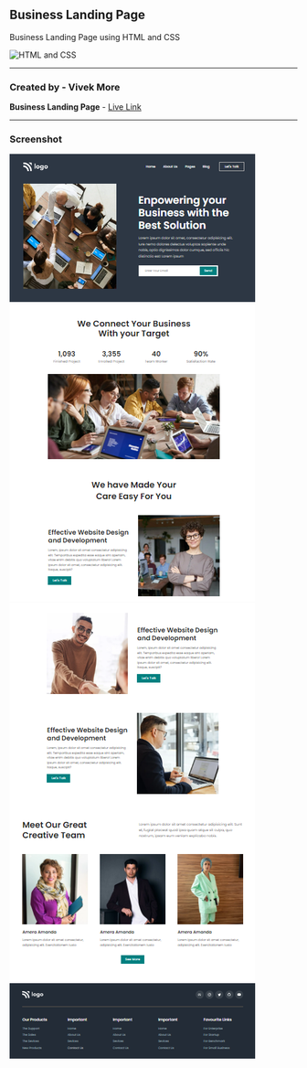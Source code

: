 ## Business Landing Page

Business Landing Page using HTML and CSS

![HTML and CSS](https://img.shields.io/badge/HTML-CSS-success)

---

### Created by - Vivek More

**Business Landing Page** - [Live Link]()

---

### Screenshot

![Project Screenshot](./screenshot/Screenshot-01.png)
![Project Screenshot](./screenshot/Screenshot-02.png)
